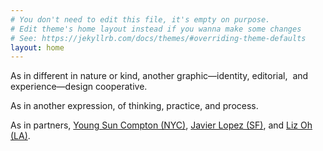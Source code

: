 ```yaml
---
# You don't need to edit this file, it's empty on purpose.
# Edit theme's home layout instead if you wanna make some changes
# See: https://jekyllrb.com/docs/themes/#overriding-theme-defaults
layout: home
---
```


As in different in nature or kind, another graphic—identity, editorial,  and experience—design cooperative.

As in another expression, of thinking, practice, and process.

As in partners, [Young Sun Compton (NYC)](#), [Javier Lopez (SF)](#), and [Liz Oh (LA)](#).

